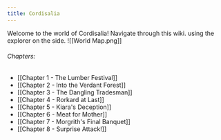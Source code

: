 ```yaml
---
title: Cordisalia
---
```

Welcome to the world of Cordisalia! Navigate through this wiki. using the explorer on the side.
![[World Map.png]]
###### Chapters:
- [[Chapter 1 - The Lumber Festival]]
- [[Chapter 2 - Into the Verdant Forest]]
- [[Chapter 3 - The Dangling Tradesman]]
- [[Chapter 4 - Rorkard at Last]]
- [[Chapter 5 - Kiara's Deception]]
- [[Chapter 6 - Meat for Mother]]
- [[Chapter 7 - Morgrith's Final Banquet]]
- [[Chapter 8 - Surprise Attack!]]